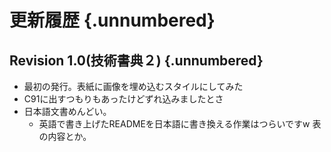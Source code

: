 # 更新履歴 {.unnumbered}
## Revision 1.0(技術書典２) {.unnumbered}
- 最初の発行。表紙に画像を埋め込むスタイルにしてみた
- C91に出すつもりもあったけどずれ込みましたとさ
- 日本語文書めんどい。
    - 英語で書き上げたREADMEを日本語に書き換える作業はつらいですw 表の内容とか。
